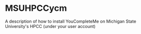 # MSUHPCCycm
A description of how to install YouCompleteMe on Michigan State University's HPCC (under your user account)
